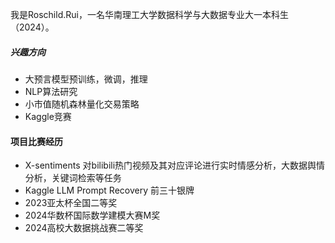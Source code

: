 我是Roschild.Rui，一名华南理工大学数据科学与大数据专业大一本科生（2024）。

##### 兴趣方向
- 大预言模型预训练，微调，推理
- NLP算法研究
- 小市值随机森林量化交易策略
- Kaggle竞赛

#### 项目比赛经历
- X-sentiments 对bilibili热门视频及其对应评论进行实时情感分析，大数据舆情分析，关键词检索等任务
- Kaggle LLM Prompt Recovery 前三十银牌
- 2023亚太杯全国二等奖
- 2024华数杯国际数学建模大赛M奖
- 2024高校大数据挑战赛二等奖


